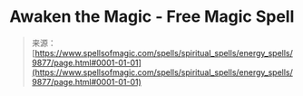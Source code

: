 <!--yml
category: 未分类
date: 2024-06-12 18:46:17
-->

# Awaken the Magic - Free Magic Spell

> 来源：[https://www.spellsofmagic.com/spells/spiritual_spells/energy_spells/9877/page.html#0001-01-01](https://www.spellsofmagic.com/spells/spiritual_spells/energy_spells/9877/page.html#0001-01-01)